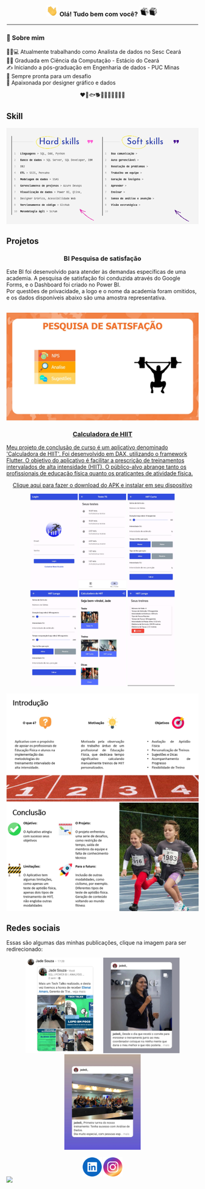 
<div align="center">
  <h3>
    <img width="30px" src="https://github.com/Jadedisouza/Arquivos/blob/main/Img/hey.gif"> Olá! Tudo bem com você? 
    <img width="50px" src="https://github.com/Jadedisouza/Arquivos/blob/main/Img/Gifs%20animados%20Dado.gif">
  </h3>
<hr style="border: 1px solid white;">
</div>

### 🤖 Sobre mim

🙋‍♀️💻 Atualmente trabalhando como Analista de dados no Sesc Ceará <br>
👩‍🎓 Graduada em Ciência da Computação - Estácio do Ceará <br>
✍ Iniciando a pós-graduação em Engenharia de dados - PUC Minas <br>
💪 Sempre pronta para um desafio <br>
🌱 Apaixonada por designer gráfico e dados <br>
<div align="center">❤💑🐟🐕🏋️‍♀️🏐🏊‍♀️🍕🎶</div>

## Skill

<div align="center"> 
     <img src="https://github.com/Jadedisouza/Arquivos/blob/main/Img/Skill.png">
</div>

## Projetos

<h3 align="center">BI Pesquisa de satisfação</h3>

Este BI foi desenvolvido para atender às demandas específicas de uma academia. A pesquisa de satisfação foi conduzida através do Google Forms, e o Dashboard foi criado no Power BI. <br>
Por questões de privacidade, a logo e o nome da academia foram omitidos, e os dados disponíveis abaixo são uma amostra representativa.

<br>
<a href="https://app.powerbi.com/view?r=eyJrIjoiNmQ3ODdjZTAtYmVmNC00NzNmLWE4YTUtNDE2MzQ3ZWZhNDk1IiwidCI6IjUzZjQ4YzRhLWFhMTUtNDJmNy1hN2EyLTZiNTliOWViNDE1NSJ9"><img src="https://github.com/Jadedisouza/Arquivos/blob/main/Img/Bi_amostragem.jpeg">

<h3 align="center">Calculadora de HIIT</h3>

Meu projeto de conclusão de curso é um aplicativo denominado 'Calculadora de HIIT'. Foi desenvolvido em DAX, utilizando o framework Flutter. O objetivo do aplicativo é facilitar a prescrição de treinamentos intervalados de alta intensidade (HIIT). O público-alvo abrange tanto os profissionais de educação física quanto os praticantes de atividade física.

<div align="center">
  
[Clique aqui para fazer o download do APK e instalar em seu dispositivo](https://github.com/Jadedisouza/Arquivos/tree/main/TCC/APK)

  <img height="250" src="https://github.com/Jadedisouza/Arquivos/blob/main/TCC/APP/App1.jpeg">
  <img height="250" src="https://github.com/Jadedisouza/Arquivos/blob/main/TCC/APP/App2.jpeg">
  <img height="250" src="https://github.com/Jadedisouza/Arquivos/blob/main/TCC/APP/App3.jpeg">
  <img height="250" src="https://github.com/Jadedisouza/Arquivos/blob/main/TCC/APP/App4.jpeg">
  <img height="250" src="https://github.com/Jadedisouza/Arquivos/blob/main/TCC/APP/App5.jpeg">
  <img height="250" src="https://github.com/Jadedisouza/Arquivos/blob/main/TCC/APP/App6.jpeg">
</div>
<br>

<img src="https://github.com/Jadedisouza/Arquivos/blob/main/Img/Introducao.jpeg">
<img src="https://github.com/Jadedisouza/Arquivos/blob/main/Img/Conclusao.jpeg">

## Redes sociais
Essas são algumas das minhas publicações, clique na imagem para ser redirecionado:
<div align="center">
<a href="https://www.linkedin.com/posts/jade-souza-7905ab1b1_techtalks-lgpd-gestaetodedados-activity-7130990123021651969-5AXC?utm_source=share&utm_medium=member_android"> <img height="250" width="200" src="https://github.com/Jadedisouza/Arquivos/blob/main/Img/Publicacao1.jpeg"></a>
<a href="https://www.instagram.com/p/Cu90bZvL6Ls/?igshid=MTc4MmM1YmI2Ng=="><img height="250" width="200" src="https://github.com/Jadedisouza/Arquivos/blob/main/Img/Publicacao2.jpeg"></a>
<a href="https://www.instagram.com/p/Cu4y0JZrkrK/?igshid=MTc4MmM1YmI2Ng=="><img height="250" width="200" src="https://github.com/Jadedisouza/Arquivos/blob/main/Img/Publicacao3.jpeg"></a>
</div>
      <br>
<div align="center">
      <a href="https://www.linkedin.com/in/jade-souza-7905ab1b1/" target="_blank"> <img align="center" height="50" width="50" src="https://github.com/Jadedisouza/Arquivos/blob/main/Icon/linkedin-icon.png" target="_blank"></a>
      <a href="https://www.instagram.com/jadedi_/"><img align="center" height="50" width="50" src="https://github.com/Jadedisouza/Arquivos/blob/main/Icon/Instagram_logo_2016.svg.webp" target="_blank"></a>
</div>



















<img src="https://i.pinimg.com/originals/57/61/5b/57615b8c0092a66c1d4058b1692955cc.gif">










<!--
**Jadedisouza/jadedisouza** is a ✨ _special_ ✨ repository because its `README.md` (this file) appears on your GitHub profile.

Here are some ideas to get you started:

- 🔭 I’m currently working on ...
- 🌱 I’m currently learning ...
- 👯 I’m looking to collaborate on ...
- 🤔 I’m looking for help with ...
- 💬 Ask me about ...
- 📫 How to reach me: ...
- 😄 Pronouns: ...
- ⚡ Fun fact: ...
-->
